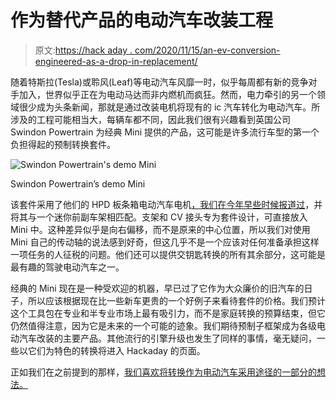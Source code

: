# 作为替代产品的电动汽车改装工程

> 原文:[https://hack aday . com/2020/11/15/an-ev-conversion-engineered-as-a-drop-in-replacement/](https://hackaday.com/2020/11/15/an-ev-conversion-engineered-as-a-drop-in-replacement/)

随着特斯拉(Tesla)或聆风(Leaf)等电动汽车风靡一时，似乎每周都有新的竞争对手加入，世界似乎正在为电动马达而非内燃机而疯狂。然而，电力牵引的另一个领域很少成为头条新闻，那就是通过改装电机将现有的 ic 汽车转化为电动汽车。所涉及的工程可能相当大，每辆车都不同，因此我们很有兴趣看到英国公司 Swindon Powertrain 为经典 Mini 提供的产品，这可能是许多流行车型的第一个负担得起的预制转换套件。

![Swindon Powertrain's demo Mini](../Images/b5b014f4b4afb4a54cdfb2ee67515395.png)

Swindon Powertrain’s demo Mini

该套件采用了他们的 HPD 板条箱电动汽车电机[，我们在今年早些时候报道过](https://hackaday.com/2020/06/07/crate-ev-motor-hits-market-the-swindon-powertrain/)，并将其与一个迷你前副车架相匹配。支架和 CV 接头专为套件设计，可直接放入 Mini 中。这种差异似乎是向右偏移，而不是原来的中心位置，所以我们对使用 Mini 自己的传动轴的说法感到好奇，但这几乎不是一个应该对任何准备承担这样一项任务的人征税的问题。他们还可以提供交钥匙转换的所有其余部分，这可能是最有趣的驾驶电动汽车之一。

经典的 Mini 现在是一种受欢迎的机器，早已过了它作为大众廉价的旧汽车的日子，所以应该根据现在比一些新车更贵的一个好例子来看待套件的价格。我们预计这个工具包在专业和半专业市场上最有吸引力，而不是家庭转换的预算结束，但它仍然值得注意，因为它是未来的一个可能的迹象。我们期待预制子框架成为各级电动汽车改装的主要产品。其他流行的引擎升级也发生了同样的事情，毫无疑问，一些以它们为特色的转换将进入 Hackaday 的页面。

正如我们在之前提到的那样，[我们喜欢将转换作为电动汽车采用途径的一部分的想法。](https://hackaday.com/2020/05/15/electric-vehicles-continue-the-same-wasteful-mistakes-that-limit-longevity/)